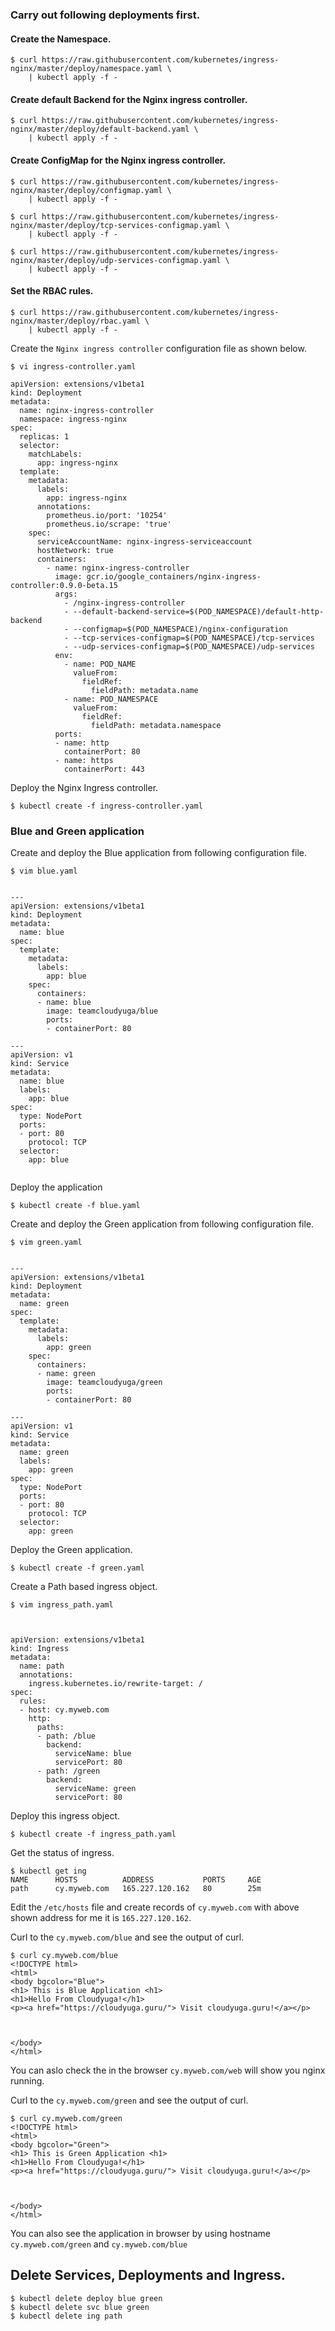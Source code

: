 ### Carry out following deployments first.

#### Create the Namespace.
```
$ curl https://raw.githubusercontent.com/kubernetes/ingress-nginx/master/deploy/namespace.yaml \
    | kubectl apply -f -

```

#### Create default Backend for the Nginx ingress controller.
```
$ curl https://raw.githubusercontent.com/kubernetes/ingress-nginx/master/deploy/default-backend.yaml \
    | kubectl apply -f -

```

#### Create ConfigMap for the Nginx ingress controller.
```
$ curl https://raw.githubusercontent.com/kubernetes/ingress-nginx/master/deploy/configmap.yaml \
    | kubectl apply -f -
    
$ curl https://raw.githubusercontent.com/kubernetes/ingress-nginx/master/deploy/tcp-services-configmap.yaml \
    | kubectl apply -f -

$ curl https://raw.githubusercontent.com/kubernetes/ingress-nginx/master/deploy/udp-services-configmap.yaml \
    | kubectl apply -f -
```

#### Set the RBAC rules.
```
$ curl https://raw.githubusercontent.com/kubernetes/ingress-nginx/master/deploy/rbac.yaml \
    | kubectl apply -f -
```

Create the `Nginx ingress controller` configuration file as shown below.
```
$ vi ingress-controller.yaml

apiVersion: extensions/v1beta1
kind: Deployment
metadata:
  name: nginx-ingress-controller
  namespace: ingress-nginx 
spec:
  replicas: 1
  selector:
    matchLabels:
      app: ingress-nginx
  template:
    metadata:
      labels:
        app: ingress-nginx
      annotations:
        prometheus.io/port: '10254'
        prometheus.io/scrape: 'true'
    spec:
      serviceAccountName: nginx-ingress-serviceaccount
      hostNetwork: true
      containers:
        - name: nginx-ingress-controller
          image: gcr.io/google_containers/nginx-ingress-controller:0.9.0-beta.15
          args:
            - /nginx-ingress-controller
            - --default-backend-service=$(POD_NAMESPACE)/default-http-backend
            - --configmap=$(POD_NAMESPACE)/nginx-configuration
            - --tcp-services-configmap=$(POD_NAMESPACE)/tcp-services
            - --udp-services-configmap=$(POD_NAMESPACE)/udp-services
          env:
            - name: POD_NAME
              valueFrom:
                fieldRef:
                  fieldPath: metadata.name
            - name: POD_NAMESPACE
              valueFrom:
                fieldRef:
                  fieldPath: metadata.namespace
          ports:
          - name: http
            containerPort: 80
          - name: https
            containerPort: 443

```

Deploy the Nginx Ingress controller.
```
$ kubectl create -f ingress-controller.yaml
```
### Blue and Green application

Create and deploy the Blue application from following configuration file.
```
$ vim blue.yaml


---
apiVersion: extensions/v1beta1
kind: Deployment
metadata:
  name: blue
spec:
  template:
    metadata:
      labels:
        app: blue
    spec:
      containers:
      - name: blue
        image: teamcloudyuga/blue
        ports:
        - containerPort: 80

---
apiVersion: v1
kind: Service
metadata:
  name: blue
  labels:
    app: blue
spec:
  type: NodePort
  ports:
  - port: 80
    protocol: TCP
  selector:
    app: blue


```
Deploy the application
```
$ kubectl create -f blue.yaml
```
Create and deploy the Green application from following configuration file.

```
$ vim green.yaml


---
apiVersion: extensions/v1beta1
kind: Deployment
metadata:
  name: green
spec:
  template:
    metadata:
      labels:
        app: green
    spec:
      containers:
      - name: green
        image: teamcloudyuga/green
        ports:
        - containerPort: 80

---
apiVersion: v1
kind: Service
metadata:
  name: green
  labels:
    app: green
spec:
  type: NodePort
  ports:
  - port: 80
    protocol: TCP
  selector:
    app: green

```

Deploy the Green application.
```
$ kubectl create -f green.yaml
```

Create a Path based ingress object.
```
$ vim ingress_path.yaml



apiVersion: extensions/v1beta1
kind: Ingress
metadata:
  name: path
  annotations:
    ingress.kubernetes.io/rewrite-target: /
spec:
  rules:
  - host: cy.myweb.com
    http:
      paths:
      - path: /blue
        backend:
          serviceName: blue
          servicePort: 80
      - path: /green
        backend:
          serviceName: green
          servicePort: 80

```

Deploy this ingress object.
```
$ kubectl create -f ingress_path.yaml
```

Get the status of ingress.
```
$ kubectl get ing
NAME      HOSTS          ADDRESS           PORTS     AGE
path      cy.myweb.com   165.227.120.162   80        25m
```

 Edit the `/etc/hosts` file and create records of `cy.myweb.com` with above shown address for me it is `165.227.120.162`.
 
 Curl to the `cy.myweb.com/blue` and see the output of curl.
```
$ curl cy.myweb.com/blue
<!DOCTYPE html>
<html>
<body bgcolor="Blue">
<h1> This is Blue Application <h1>
<h1>Hello From Cloudyuga!</h1>
<p><a href="https://cloudyuga.guru/"> Visit cloudyuga.guru!</a></p>



</body>
</html>

```
You can aslo check the in the browser `cy.myweb.com/web` will show you nginx running.

Curl to the `cy.myweb.com/green` and see the output of curl.
```
$ curl cy.myweb.com/green
<!DOCTYPE html>
<html>
<body bgcolor="Green">
<h1> This is Green Application <h1>
<h1>Hello From Cloudyuga!</h1>
<p><a href="https://cloudyuga.guru/"> Visit cloudyuga.guru!</a></p>



</body>
</html>

```
You can also see the application in browser by using hostname `cy.myweb.com/green` and `cy.myweb.com/blue`


## Delete Services, Deployments and Ingress.
```
$ kubectl delete deploy blue green
$ kubectl delete svc blue green
$ kubectl delete ing path
```




